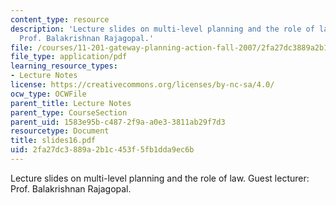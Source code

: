 ```yaml
---
content_type: resource
description: 'Lecture slides on multi-level planning and the role of law. Guest lecturer:
  Prof. Balakrishnan Rajagopal.'
file: /courses/11-201-gateway-planning-action-fall-2007/2fa27dc3889a2b1c453f5fb1dda9ec6b_slides16.pdf
file_type: application/pdf
learning_resource_types:
- Lecture Notes
license: https://creativecommons.org/licenses/by-nc-sa/4.0/
ocw_type: OCWFile
parent_title: Lecture Notes
parent_type: CourseSection
parent_uid: 1583e95b-c487-2f9a-a0e3-3811ab29f7d3
resourcetype: Document
title: slides16.pdf
uid: 2fa27dc3-889a-2b1c-453f-5fb1dda9ec6b
---
```

Lecture slides on multi-level planning and the role of law. Guest lecturer: Prof. Balakrishnan Rajagopal.